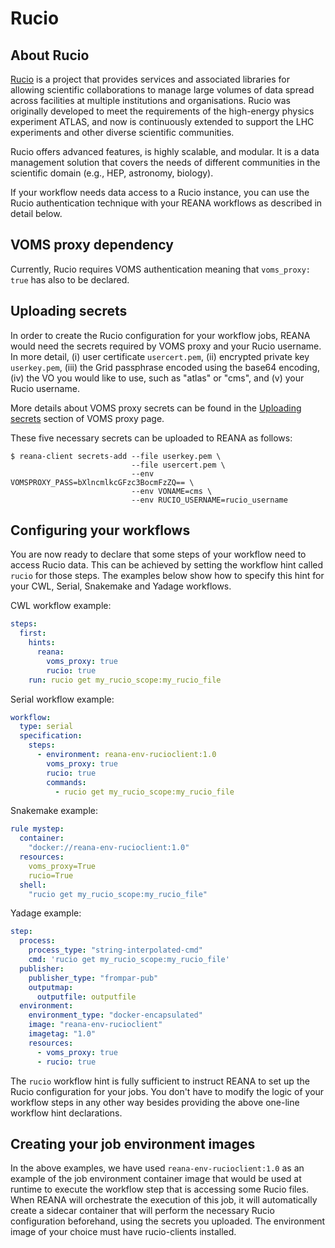 # Rucio

## About Rucio

[Rucio](https://rucio.cern.ch/) is a project that provides services and associated
libraries for allowing scientific collaborations to manage large volumes of data
spread across facilities at multiple institutions and organisations. Rucio was
originally developed to meet the requirements of the high-energy physics experiment
ATLAS, and now is continuously extended to support the LHC experiments and other
diverse scientific communities.

Rucio offers advanced features, is highly scalable, and modular. It is a data
management solution that covers the needs of different communities in the scientific
domain (e.g., HEP, astronomy, biology).

If your workflow needs data access to a Rucio instance, you can use the Rucio
authentication technique with your REANA workflows as described in detail below.

## VOMS proxy dependency

Currently, Rucio requires VOMS authentication meaning that `voms_proxy: true`
has also to be declared.

## Uploading secrets

In order to create the Rucio configuration for your workflow jobs, REANA would
need the secrets required by VOMS proxy and your Rucio username.
In more detail, (i) user certificate `usercert.pem`, (ii) encrypted private
key `userkey.pem`, (iii) the Grid passphrase encoded using the base64
encoding, (iv) the VO you would like to use, such as
"atlas" or "cms", and (v) your Rucio username.

More details about VOMS proxy secrets can be found in the
[Uploading secrets](../voms-proxy) section of VOMS proxy page.

These five necessary secrets can be uploaded to REANA as follows:

```console
$ reana-client secrets-add --file userkey.pem \
                           --file usercert.pem \
                           --env VOMSPROXY_PASS=bXlncmlkcGFzc3BocmFzZQ== \
                           --env VONAME=cms \
                           --env RUCIO_USERNAME=rucio_username
```

## Configuring your workflows

You are now ready to declare that some steps of your workflow need to
access Rucio data. This can be achieved by setting the workflow hint
called `rucio` for those steps. The examples below show how to specify
this hint for your CWL, Serial, Snakemake and Yadage workflows.

CWL workflow example:

```yaml hl_lines="3 4 5"
steps:
  first:
    hints:
      reana:
        voms_proxy: true
        rucio: true
    run: rucio get my_rucio_scope:my_rucio_file
```

Serial workflow example:

```yaml hl_lines="6"
workflow:
  type: serial
  specification:
    steps:
      - environment: reana-env-rucioclient:1.0
        voms_proxy: true
        rucio: true
        commands:
          - rucio get my_rucio_scope:my_rucio_file
```

Snakemake example:

```yaml hl_lines="4 5"
rule mystep:
  container:
    "docker://reana-env-rucioclient:1.0"
  resources:
    voms_proxy=True
    rucio=True
  shell:
    "rucio get my_rucio_scope:my_rucio_file"
```

Yadage example:

```yaml hl_lines="13 14"
step:
  process:
    process_type: "string-interpolated-cmd"
    cmd: 'rucio get my_rucio_scope:my_rucio_file'
  publisher:
    publisher_type: "frompar-pub"
    outputmap:
      outputfile: outputfile
  environment:
    environment_type: "docker-encapsulated"
    image: "reana-env-rucioclient"
    imagetag: "1.0"
    resources:
      - voms_proxy: true
      - rucio: true
```

The `rucio` workflow hint is fully sufficient to instruct REANA to set up
the Rucio configuration  for your jobs. You don't have to modify the logic
of your workflow steps in any other way besides providing the above one-line
workflow hint declarations.

## Creating your job environment images

In the above examples, we have used `reana-env-rucioclient:1.0` as an
example of the job environment container image that would be used at runtime to
execute the workflow step that is accessing some Rucio files. When REANA will
orchestrate the execution of this job, it will automatically create a sidecar
container that will perform the necessary Rucio configuration beforehand, using
the secrets you uploaded. The environment image of your choice must have
rucio-clients installed.
